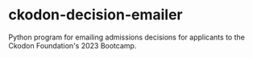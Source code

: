 # ckodon-decision-emailer
Python program for emailing admissions decisions for applicants to the Ckodon Foundation's 2023 Bootcamp.